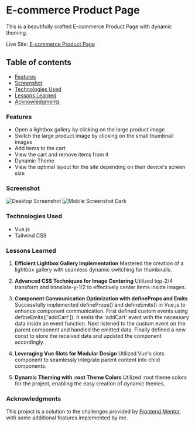 # E-commerce Product Page

This is a beautifully crafted E-commerce Product Page with dynamic theming.

Live Site: [E-commerce Product Page](https://sushcod3.github.io/ecommerce-product-page/)

## Table of contents

- [Features](#features)
- [Screenshot](#screenshot)
- [Technologies Used](#technologies-used)
- [Lessons Learned](#lessons-learned)
- [Acknowledgments](#acknowledgments)

### Features

- Open a lightbox gallery by clicking on the large product image
- Switch the large product image by clicking on the small thumbnail images
- Add items to the cart
- View the cart and remove items from it
- Dynamic Theme
- View the optimal layout for the site depending on their device's screen size

### Screenshot

![Desktop Screenshot](./screenshots/s-lg.jpeg)
![Mobile Screenshot Dark](./screenshots/s-dark.jpeg)

### Technologies Used

- Vue.js
- Tailwind CSS

### Lessons Learned

1. **Efficient Lightbox Gallery Implementation**
   Mastered the creation of a lightbox gallery with seamless dynamic switching for thumbnails.

2. **Advanced CSS Techniques for Image Centering**
   Utilized top-2/4 transform and translate-y-1/2 to effectively center items inside images.

3. **Component Communication Optimization with defineProps and Emits**
   Successfully implemented defineProps() and defineEmits() in Vue.js to enhance component communication. First defined custom events using defineEmits(['addCart']). It emits the 'addCart' event with the necessary data inside an event function. Next listened to the custom event on the parent component and handled the emitted data. Finally defined a new const to store the received data and updated the component accordingly.

4. **Leveraging Vue Slots for Modular Design**
   Utilized Vue's slots component to seamlessly integrate parent content into child components.

5. **Dynamic Theming with :root Theme Colors**
   Utilized :root theme colors for the project, enabling the easy creation of dynamic themes.

### Acknowledgments

This project is a solution to the challenges provided by [Frontend Mentor](https://www.frontendmentor.io/solutions/blog-preview-card-tailwind-css-3XGLb37XJt), with some additional features implemented by me.
